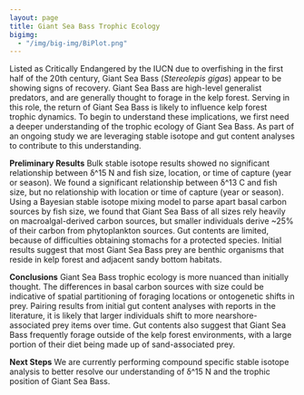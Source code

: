 ```yaml
---
layout: page
title: Giant Sea Bass Trophic Ecology
bigimg: 
  - "/img/big-img/BiPlot.png"
---
```

Listed as Critically Endangered by the IUCN due to overfishing in the first half of the 20th century, Giant Sea Bass (*Stereolepis gigas*) appear to be showing signs of recovery. Giant Sea Bass are high-level generalist predators, and are generally thought to forage in the kelp forest. Serving in this role, the return of Giant Sea Bass is likely to influence kelp forest trophic dynamics. To begin to understand these implications, we first need a deeper understanding of the trophic ecology of Giant Sea Bass. As part of an ongoing study we are leveraging stable isotope and gut content analyses to contribute to this understanding.

**Preliminary Results**
Bulk stable isotope results showed no significant relationship between δ^15 N and fish size, location, or time of capture (year or season). We found a significant relationship between δ^13 C and fish size, but no relationship with location or time of capture (year or season). Using a Bayesian stable isotope mixing model to parse apart basal carbon sources by fish size, we found that Giant Sea Bass of all sizes rely heavily on macroalgal-derived carbon sources, but smaller individuals derive ~25% of their carbon from phytoplankton sources. Gut contents are limited, because of difficulties obtaining stomachs for a protected species. Initial results suggest that most Giant Sea Bass prey are benthic organisms that reside in kelp forest and adjacent sandy bottom habitats.

**Conclusions**
Giant Sea Bass trophic ecology is more nuanced than initially thought. The differences in basal carbon sources with size could be indicative of spatial partitioning of foraging locations or ontogenetic shifts in prey. Pairing results from initial gut content analyses with reports in the literature, it is likely that larger individuals shift to more nearshore-associated prey items over time. Gut contents also suggest that Giant Sea Bass frequently forage outside of the kelp forest environments, with a large portion of their diet being made up of sand-associated prey.

**Next Steps**
We are currently performing compound specific stable isotope analysis to better resolve our understanding of δ^15 N and the trophic position of Giant Sea Bass. 
